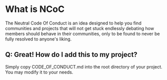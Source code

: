 # What is NCoC

The Neutral Code Of Conduct is an idea designed to help you find communities and projects that will not get stuck endlessly debating how members should behave in their communities, only to be found to never be fully resolved to anyone's liking.

## Q: Great! How do I add this to my project?

Simply copy CODE_OF_CONDUCT.md into the root directory of your project. You may modify it to your needs.
